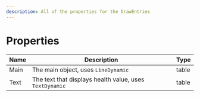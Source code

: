 ```yaml
---
description: All of the properties for the DrawEntries
---
```


# Properties

| Name | Description                                             | Type  |
| ---- | ------------------------------------------------------- | ----- |
| Main | The main object, uses `LineDynamic`                     | table |
| Text | The text that displays health value, uses `TextDynamic` | table |
